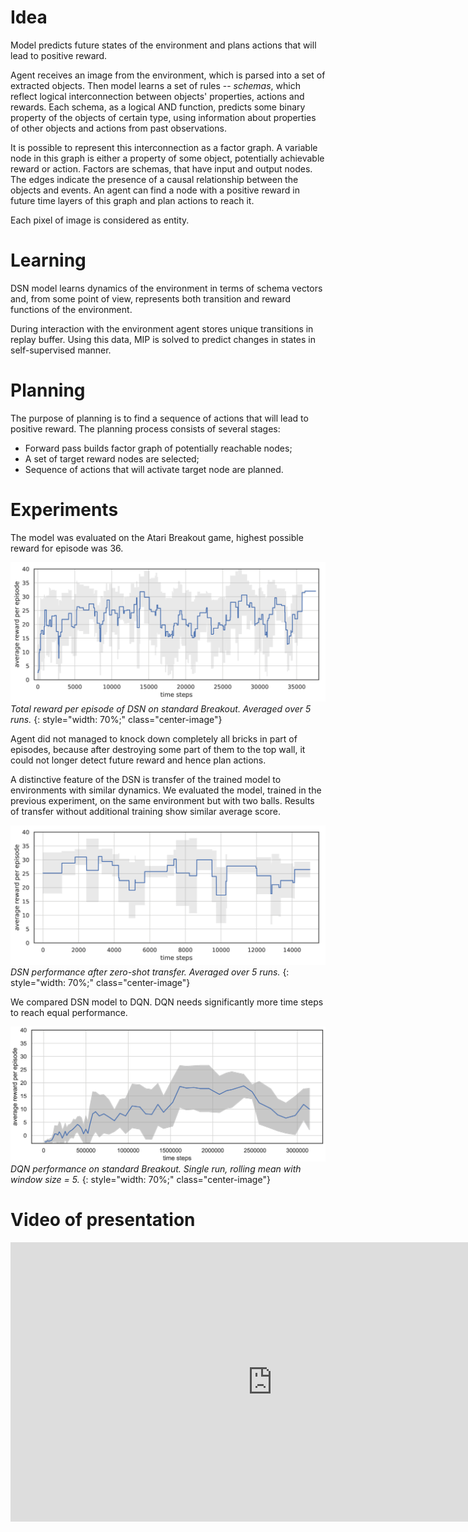 <style>
.center-image
{
    max-width: 100%;
    display: block;
    margin: 0 auto;
}
</style>


# Idea

Model predicts future states of the environment and plans actions that will lead to positive reward.

Agent receives an image from the environment, which is parsed into a set of extracted objects. Then model learns a set of rules -- *schemas*, which reflect logical interconnection between objects' properties, actions and rewards. Each schema, as a logical AND function, predicts some binary property of the objects of certain type, using information about properties of other objects and actions from past observations.

It is possible to represent this interconnection as a factor graph. A variable node in this graph is either a property of some object, potentially achievable reward or action. Factors are schemas, that have input and output nodes. The edges indicate the presence of a causal relationship between the objects and events. An agent can find a node with a positive reward in future time layers of this graph and plan actions to reach it.

Each pixel of image is considered as entity.


# Learning

DSN model learns dynamics of the environment in terms of schema vectors and, from some point of view, represents both transition and reward functions of the environment.

During interaction with the environment agent stores unique transitions in replay buffer.
Using this data, MIP is solved to predict changes in states in self-supervised manner.


# Planning

The purpose of planning is to find a sequence of actions that will lead to positive reward.
The planning process consists of several stages:

- Forward pass builds factor graph of potentially reachable nodes;
- A set of target reward nodes are selected;
- Sequence of actions that will activate target node are planned.


# Experiments

The model was evaluated on the Atari Breakout game, highest possible reward for episode was 36. 


![final-exp](images/final_exp.png)
*Total reward per episode of DSN on standard Breakout. Averaged over 5 runs.*
{: style="width: 70%;" class="center-image"}

Agent did not managed to knock down completely all bricks in part of episodes, because after destroying some part of them to the top wall, it could not longer detect future reward and hence plan actions.

A distinctive feature of the DSN is transfer of the trained model to environments with similar dynamics.
We evaluated the model, trained in the previous experiment, on the same environment but with two balls.
Results of transfer without additional training show similar average score.

![transfer-exp](images/transfer_exp.png)
*DSN performance after zero-shot transfer. Averaged over 5 runs.*
{: style="width: 70%;" class="center-image"}

We compared DSN model to DQN. DQN needs significantly more time steps to reach equal performance.

![dqn-exp](images/dqn_exp.png)
*DQN performance on standard Breakout. Single run, rolling mean with window size = 5.*
{: style="width: 70%;" class="center-image"}


# Video of presentation

<iframe width="837" height="447" src="https://www.youtube.com/embed/tj9CMomLgYY" frameborder="0" allow="accelerometer; autoplay; encrypted-media; gyroscope; picture-in-picture" allowfullscreen></iframe>
